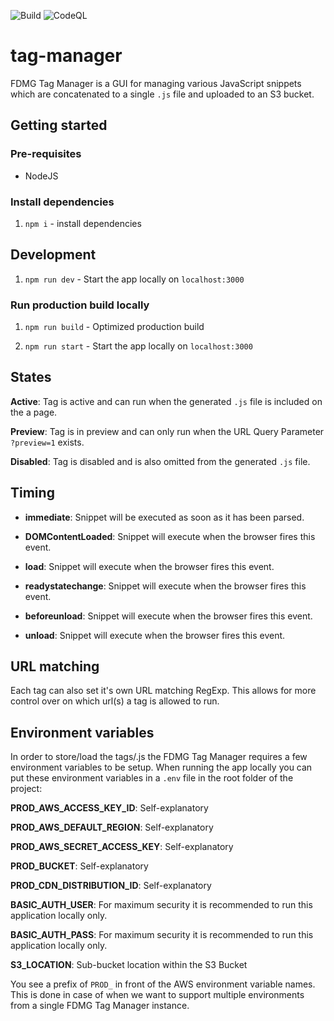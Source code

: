 ![Build](https://github.com/FDMediagroep/tag-manager/workflows/Build/badge.svg)
![CodeQL](https://github.com/FDMediagroep/tag-manager/workflows/CodeQL/badge.svg)

# tag-manager

FDMG Tag Manager is a GUI for managing various JavaScript snippets which are concatenated to a single
`.js` file and uploaded to an S3 bucket.

## Getting started

### Pre-requisites

-   NodeJS

### Install dependencies

1. `npm i` - install dependencies

## Development

1. `npm run dev` - Start the app locally on `localhost:3000`

### Run production build locally

1. `npm run build` - Optimized production build

1. `npm run start` - Start the app locally on `localhost:3000`

## States

**Active**: Tag is active and can run when the generated `.js` file is included on the a page.

**Preview**: Tag is in preview and can only run when the URL Query Parameter `?preview=1` exists.

**Disabled**: Tag is disabled and is also omitted from the generated `.js` file.

## Timing

-   **immediate**: Snippet will be executed as soon as it has been parsed.

-   **DOMContentLoaded**: Snippet will execute when the browser fires this event.

-   **load**: Snippet will execute when the browser fires this event.

-   **readystatechange**: Snippet will execute when the browser fires this event.

-   **beforeunload**: Snippet will execute when the browser fires this event.

-   **unload**: Snippet will execute when the browser fires this event.

## URL matching

Each tag can also set it's own URL matching RegExp. This allows for more control over on which url(s) a tag is allowed to run.

## Environment variables

In order to store/load the tags/.js the FDMG Tag Manager requires a few environment variables to be setup. When running the app locally you can put these environment variables in a `.env` file in the root folder of the project:

**PROD_AWS_ACCESS_KEY_ID**: Self-explanatory

**PROD_AWS_DEFAULT_REGION**: Self-explanatory

**PROD_AWS_SECRET_ACCESS_KEY**: Self-explanatory

**PROD_BUCKET**: Self-explanatory

**PROD_CDN_DISTRIBUTION_ID**: Self-explanatory

**BASIC_AUTH_USER**: For maximum security it is recommended to run this application locally only.

**BASIC_AUTH_PASS**: For maximum security it is recommended to run this application locally only.

**S3_LOCATION**: Sub-bucket location within the S3 Bucket

You see a prefix of `PROD_` in front of the AWS environment variable names. This is done in case of when we want to support multiple environments from a single FDMG Tag Manager instance.
